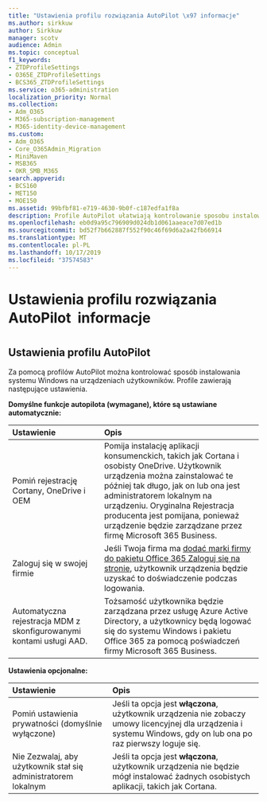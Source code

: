 ```yaml
---
title: "Ustawienia profilu rozwiązania AutoPilot \x97 informacje"
ms.author: sirkkuw
author: Sirkkuw
manager: scotv
audience: Admin
ms.topic: conceptual
f1_keywords:
- ZTDProfileSettings
- O365E_ZTDProfileSettings
- BCS365_ZTDProfileSettings
ms.service: o365-administration
localization_priority: Normal
ms.collection:
- Adm_O365
- M365-subscription-management
- M365-identity-device-management
ms.custom:
- Adm_O365
- Core_O365Admin_Migration
- MiniMaven
- MSB365
- OKR_SMB_M365
search.appverid:
- BCS160
- MET150
- MOE150
ms.assetid: 99bfbf81-e719-4630-9b0f-c187edfa1f8a
description: Profile AutoPilot ułatwiają kontrolowanie sposobu instalowania systemu Windows na urządzeniach użytkowników. Profile zawierają domyślne i opcjonalne ustawienia, takie jak Pomiń instalację Cortany.
ms.openlocfilehash: eb0d9a95c796909d024db1d061aaeace7d07ed1b
ms.sourcegitcommit: bd52f7b662887f552f90c46f69d6a2a42fb66914
ms.translationtype: MT
ms.contentlocale: pl-PL
ms.lasthandoff: 10/17/2019
ms.locfileid: "37574583"
---
```

# <a name="about-autopilot-profile-settings"></a>Ustawienia profilu rozwiązania AutoPilot  informacje

## <a name="autopilot-profile-settings"></a>Ustawienia profilu AutoPilot

Za pomocą profilów AutoPilot można kontrolować sposób instalowania systemu Windows na urządzeniach użytkowników. Profile zawierają następujące ustawienia.
  
 **Domyślne funkcje autopilota (wymagane), które są ustawiane automatycznie:**
  
|**Ustawienie**|**Opis**|
|:-----|:-----|
|Pomiń rejestrację Cortany, OneDrive i OEM  <br/> |Pomija instalację aplikacji konsumenckich, takich jak Cortana i osobisty OneDrive. Użytkownik urządzenia można zainstalować te później tak długo, jak on lub ona jest administratorem lokalnym na urządzeniu. Oryginalna Rejestracja producenta jest pomijana, ponieważ urządzenie będzie zarządzane przez firmę Microsoft 365 Business.  <br/> |
|Zaloguj się w swojej firmie  <br/> |Jeśli Twoja firma ma [dodać marki firmy do pakietu Office 365 Zaloguj się na stronie](https://support.office.com/article/a1229cdb-ce19-4da5-90c7-2b9b146aef0a), użytkownik urządzenia będzie uzyskać to doświadczenie podczas logowania.  <br/> |
|Automatyczna rejestracja MDM z skonfigurowanymi kontami usługi AAD.  <br/> |Tożsamość użytkownika będzie zarządzana przez usługę Azure Active Directory, a użytkownicy będą logować się do systemu Windows i pakietu Office 365 za pomocą poświadczeń firmy Microsoft 365 Business.  <br/> |
   
 **Ustawienia opcjonalne:**
  
|**Ustawienie**|**Opis**|
|:-----|:-----|
|Pomiń ustawienia prywatności (domyślnie wyłączone)  <br/> |Jeśli ta opcja jest **włączona**, użytkownik urządzenia nie zobaczy umowy licencyjnej dla urządzenia i systemu Windows, gdy on lub ona po raz pierwszy loguje się.  <br/> |
|Nie Zezwalaj, aby użytkownik stał się administratorem lokalnym  <br/> |Jeśli ta opcja jest **włączona**, użytkownik urządzenia nie będzie mógł instalować żadnych osobistych aplikacji, takich jak Cortana.  <br/> |
   
